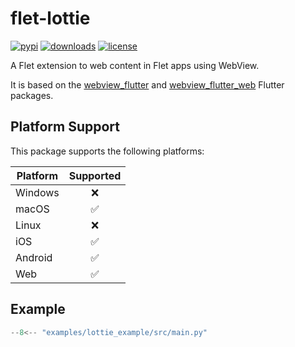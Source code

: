 # flet-lottie

[![pypi](https://img.shields.io/pypi/v/flet-lottie.svg)](https://pypi.python.org/pypi/flet-lottie)
[![downloads](https://static.pepy.tech/badge/flet-lottie/month)](https://pepy.tech/project/flet-lottie)
[![license](https://img.shields.io/github/license/flet-dev/flet-lottie.svg)](https://github.com/flet-dev/flet-lottie/blob/main/LICENSE)

A Flet extension to web content in Flet apps using WebView.

It is based on the [webview_flutter](https://pub.dev/packages/webview_flutter)
and [webview_flutter_web](https://pub.dev/packages/webview_flutter_web) Flutter packages.

## Platform Support

This package supports the following platforms:

| Platform | Supported |
|----------|:---------:|
| Windows  |     ❌     |
| macOS    |     ✅     |
| Linux    |     ❌     |
| iOS      |     ✅     |
| Android  |     ✅     |
| Web      |     ✅     |

## Example

```python title="main.py"
--8<-- "examples/lottie_example/src/main.py"
``` 
